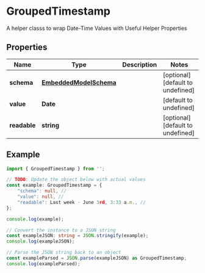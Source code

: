 
# GroupedTimestamp

A helper classs to wrap Date-Time Values with Useful Helper Properties

## Properties

Name | Type | Description | Notes
------------ | ------------- | ------------- | -------------
**schema** | [**EmbeddedModelSchema**](EmbeddedModelSchema) |  | [optional] [default to undefined]
**value** | **Date** |  | [default to undefined]
**readable** | **string** |  | [optional] [default to undefined]

## Example

```typescript
import { GroupedTimestamp } from '';

// TODO: Update the object below with actual values
const example: GroupedTimestamp = {
    "schema": null, // 
    "value": null, // 
    "readable": Last week - June 3rd, 3:33 a.m., // 
};

console.log(example);

// Convert the instance to a JSON string
const exampleJSON: string = JSON.stringify(example);
console.log(exampleJSON);

// Parse the JSON string back to an object
const exampleParsed = JSON.parse(exampleJSON) as GroupedTimestamp;
console.log(exampleParsed);
```




